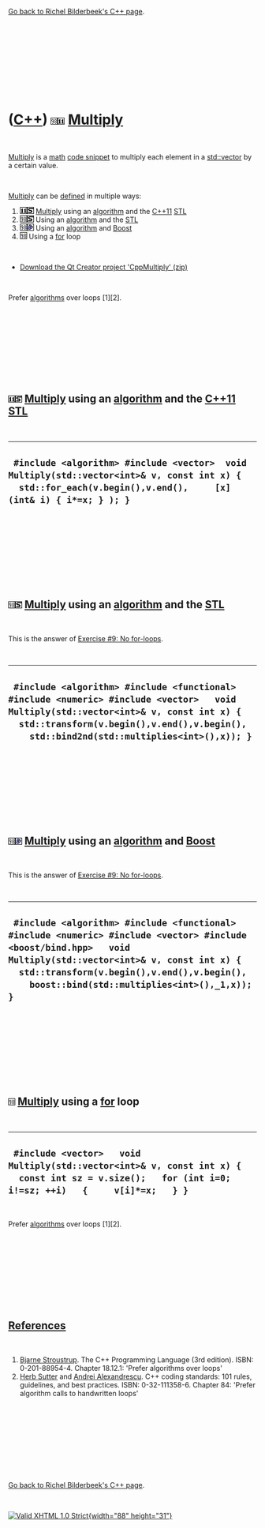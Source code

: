 

[Go back to Richel Bilderbeek's C++ page](Cpp.htm).

 

 

 

 

 

([C++](Cpp.htm)) ![C++98](PicCpp98.png)![C++11](PicCpp11.png) [Multiply](CppMultiply.htm)
=========================================================================================

 

[Multiply](CppMultiply.htm) is a [math](CppMath.htm) [code
snippet](CppCodeSnippets.htm) to multiply each element in a
[std::vector](CppVector.htm) by a certain value.

 

[Multiply](CppMultiply.htm) can be [defined](CppDefinition.htm) in
multiple ways:

1.  ![C++11](PicCpp11.png)![STL](PicStl.png) [Multiply](CppMultiply.htm)
    using an [algorithm](CppAlgorithm.htm) and the [C++11](Cpp11.htm)
    [STL](CppStl.htm)
2.  ![C++98](PicCpp98.png)![STL](PicStl.png) Using an
    [algorithm](CppAlgorithm.htm) and the [STL](CppStl.htm)
3.  ![C++98](PicCpp98.png)![Boost](PicBoost.png) Using an
    [algorithm](CppAlgorithm.htm) and [Boost](CppBoost.htm)
4.  ![C++98](PicCpp98.png) Using a [for](CppFor.htm) loop

 

-   [Download the Qt Creator project
    'CppMultiply' (zip)](CppMultiply.zip)

 

Prefer [algorithms](CppAlgorithm.htm) over loops \[1\]\[2\].

 

 

 

 

 

![C++11](PicCpp11.png)![STL](PicStl.png) [Multiply](CppMultiply.htm) using an [algorithm](CppAlgorithm.htm) and the [C++11](Cpp11.htm) [STL](CppStl.htm)
--------------------------------------------------------------------------------------------------------------------------------------------------------

 

  ----------------------------------------------------------------------------------------------------------------------------------------------------------------
  ` #include <algorithm> #include <vector>  void Multiply(std::vector<int>& v, const int x) {   std::for_each(v.begin(),v.end(),     [x](int& i) { i*=x; } ); }`
  ----------------------------------------------------------------------------------------------------------------------------------------------------------------

 

 

 

 

 

![C++98](PicCpp98.png)![STL](PicStl.png) [Multiply](CppMultiply.htm) using an [algorithm](CppAlgorithm.htm) and the [STL](CppStl.htm)
-------------------------------------------------------------------------------------------------------------------------------------

 

This is the answer of [Exercise \#9: No
for-loops](CppExerciseNoForLoops.htm).

 

  -------------------------------------------------------------------------------------------------------------------------------------------------------------------------------------------------------------------------------------
  ` #include <algorithm> #include <functional> #include <numeric> #include <vector>   void Multiply(std::vector<int>& v, const int x) {   std::transform(v.begin(),v.end(),v.begin(),     std::bind2nd(std::multiplies<int>(),x)); }`
  -------------------------------------------------------------------------------------------------------------------------------------------------------------------------------------------------------------------------------------

 

 

 

 

 

![C++98](PicCpp98.png)![Boost](PicBoost.png) [Multiply](CppMultiply.htm) using an [algorithm](CppAlgorithm.htm) and [Boost](CppBoost.htm)
-----------------------------------------------------------------------------------------------------------------------------------------

 

This is the answer of [Exercise \#9: No
for-loops](CppExerciseNoForLoops.htm).

 

  -----------------------------------------------------------------------------------------------------------------------------------------------------------------------------------------------------------------------------------------------------------------
  ` #include <algorithm> #include <functional> #include <numeric> #include <vector> #include <boost/bind.hpp>   void Multiply(std::vector<int>& v, const int x) {   std::transform(v.begin(),v.end(),v.begin(),     boost::bind(std::multiplies<int>(),_1,x)); }`
  -----------------------------------------------------------------------------------------------------------------------------------------------------------------------------------------------------------------------------------------------------------------

 

 

 

 

 

![C++98](PicCpp98.png) [Multiply](CppMultiply.htm) using a [for](CppFor.htm) loop
---------------------------------------------------------------------------------

 

  --------------------------------------------------------------------------------------------------------------------------------------------------------
  ` #include <vector>   void Multiply(std::vector<int>& v, const int x) {   const int sz = v.size();   for (int i=0; i!=sz; ++i)   {     v[i]*=x;   } }`
  --------------------------------------------------------------------------------------------------------------------------------------------------------

 

Prefer [algorithms](CppAlgorithm.htm) over loops \[1\]\[2\].

 

 

 

 

 

[References](CppReferences.htm)
-------------------------------

 

1.  [Bjarne Stroustrup](CppBjarneStroustrup.htm). The C++ Programming
    Language (3rd edition). ISBN: 0-201-88954-4. Chapter 18.12.1:
    'Prefer algorithms over loops'
2.  [Herb Sutter](CppHerbSutter.htm) and [Andrei
    Alexandrescu](CppAndreiAlexandrescu.htm). C++ coding standards: 101
    rules, guidelines, and best practices. ISBN: 0-32-111358-6. Chapter
    84: 'Prefer algorithm calls to handwritten loops'

 

 

 

 

 

[Go back to Richel Bilderbeek's C++ page](Cpp.htm).



 

[![Valid XHTML 1.0 Strict](valid-xhtml10.png){width="88"
height="31"}](http://validator.w3.org/check?uri=referer)
